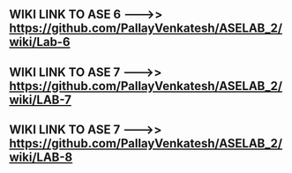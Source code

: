 ## WIKI LINK TO ASE 6 --->>  https://github.com/PallayVenkatesh/ASELAB_2/wiki/Lab-6
## WIKI LINK TO ASE 7 --->>  https://github.com/PallayVenkatesh/ASELAB_2/wiki/LAB-7
## WIKI LINK TO ASE 7 --->>  https://github.com/PallayVenkatesh/ASELAB_2/wiki/LAB-8

